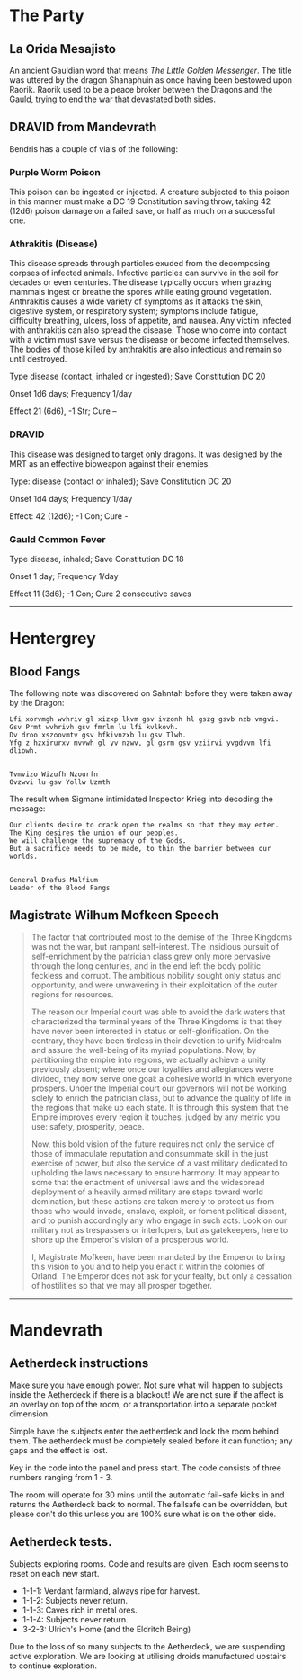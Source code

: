 # The Party

## La Orida Mesajisto

An ancient Gauldian word that means *The Little Golden Messenger*. The title was uttered by the dragon Shanaphuin as once having been bestowed upon Raorik. Raorik used to be a peace broker between the Dragons and the Gauld, trying to end the war that devastated both sides.

## DRAVID from Mandevrath

Bendris has a couple of vials of the following:

### Purple Worm Poison

 This poison can be ingested or injected. A creature subjected to this poison in this manner must make a DC 19 Constitution saving throw, taking 42 (12d6) poison damage on a failed save, or half as much on a successful one.

### Athrakitis (Disease)

This disease spreads through particles exuded from the decomposing corpses of infected animals. Infective particles can survive in the soil for decades or even centuries. The disease typically occurs when grazing mammals ingest or breathe the spores while eating ground vegetation. Anthrakitis causes a wide variety of symptoms as it attacks the skin, digestive system, or respiratory system; symptoms include fatigue, difficulty breathing, ulcers, loss of appetite, and nausea. Any victim infected with anthrakitis can also spread the disease. Those who come into contact with a victim must save versus the disease or become infected themselves. The bodies of those killed by anthrakitis are also infectious and remain so until destroyed.

Type disease (contact, inhaled or ingested); Save Constitution DC 20

Onset 1d6 days; Frequency 1/day

Effect 21 (6d6), -1 Str; Cure –

### DRAVID

This disease was designed to target only dragons. It was designed by the MRT as an effective bioweapon against their enemies.

Type: disease (contact or inhaled); Save Constitution DC 20

Onset 1d4 days; Frequency 1/day

Effect: 42 (12d6); -1 Con; Cure -

### Gauld Common Fever

Type disease, inhaled; Save Constitution DC 18

Onset 1 day; Frequency 1/day

Effect 11 (3d6); -1 Con; Cure 2 consecutive saves

----

# Hentergrey

## Blood Fangs

The following note was discovered on Sahntah before they were taken away by the Dragon:

```
Lfi xorvmgh wvhriv gl xizxp lkvm gsv ivzonh hl gszg gsvb nzb vmgvi.
Gsv Prmt wvhrivh gsv fmrlm lu lfi kvlkovh.
Dv droo xszoovmtv gsv hfkivnzxb lu gsv Tlwh.
Yfg z hzxirurxv mvvwh gl yv nzwv, gl gsrm gsv yziirvi yvgdvvm lfi dliowh.


Tvmvizo Wizufh Nzourfn
Ovzwvi lu gsv Yollw Uzmth
```

The result when Sigmane intimidated Inspector Krieg into decoding the message:

```
Our clients desire to crack open the realms so that they may enter.
The King desires the union of our peoples.
We will challenge the supremacy of the Gods.
But a sacrifice needs to be made, to thin the barrier between our worlds.


General Drafus Malfium
Leader of the Blood Fangs
```

## Magistrate Wilhum Mofkeen Speech


> The factor that contributed most to the demise of the Three Kingdoms was not the war, but rampant self-interest. The insidious pursuit of self-enrichment by the patrician class grew only more pervasive through the long centuries, and in the end left the body politic feckless and corrupt. The ambitious nobility sought only status and opportunity, and were unwavering in their exploitation of the outer regions for resources.
> 
> The reason our Imperial court was able to avoid the dark waters that characterized the terminal years of the Three Kingdoms is that they have never been interested in status or self-glorification. On the contrary, they have been tireless in their devotion to unify Midrealm and assure the well-being of its myriad populations. Now, by partitioning the empire into regions, we actually achieve a unity previously absent; where once our loyalties and allegiances were divided, they now serve one goal: a cohesive world in which everyone prospers. Under the Imperial court our governors will not be working solely to enrich the patrician class, but to advance the quality of life in the regions that make up each state. It is through this system that the Empire improves every region it touches, judged by any metric you use: safety, prosperity, peace.
> 
> Now, this bold vision of the future requires not only the service of those of immaculate reputation and consummate skill in the just exercise of power, but also the service of a vast military dedicated to upholding the laws necessary to ensure harmony. It may appear to some that the enactment of universal laws and the widespread deployment of a heavily armed military are steps toward world domination, but these actions are taken merely to protect us from those who would invade, enslave, exploit, or foment political dissent, and to punish accordingly any who engage in such acts. Look on our military not as trespassers or interlopers, but as gatekeepers, here to shore up the Emperor's vision of a prosperous world.
> 
> I, Magistrate Mofkeen, have been mandated by the Emperor to bring this vision to you and to help you enact it within the colonies of Orland. The Emperor does not ask for your fealty, but only a cessation of hostilities so that we may all prosper together.

----

# Mandevrath

## Aetherdeck instructions

Make sure you have enough power. Not sure what will happen to subjects inside the Aetherdeck if there is a blackout! We are not sure if the affect is an overlay on top of the room, or a transportation into a separate pocket dimension.

Simple have the subjects enter the aetherdeck and lock the room behind them. The aetherdeck must be completely sealed before it can function; any gaps and the effect is lost.

Key in the code into the panel and press start. The code consists of three numbers ranging from 1 - 3.

The room will operate for 30 mins until the automatic fail-safe kicks in and returns the Aetherdeck back to normal. The failsafe can be overridden, but please don't do this unless you are 100% sure what is on the other side.

## Aetherdeck tests.

Subjects exploring rooms. Code and results are given. Each room seems to reset on each new start.

- 1-1-1: Verdant farmland, always ripe for harvest.
- 1-1-2: Subjects never return.
- 1-1-3: Caves rich in metal ores.
- 1-1-4: Subjects never return.
- 3-2-3: Ulrich's Home (and the Eldritch Being)

Due to the loss of so many subjects to the Aetherdeck, we are suspending active exploration. We are looking at utilising droids manufactured upstairs to continue exploration.
